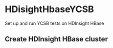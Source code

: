 # HDisightHbaseYCSB
Set up and run YCSB tests on HDInsight HBase 

## Create HDInsight HBase cluster 



<!--stackedit_data:
eyJoaXN0b3J5IjpbLTEzODgyODUxNDNdfQ==
-->